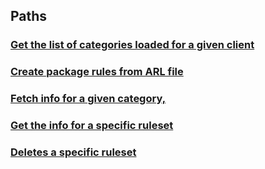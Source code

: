 
<a name="paths"></a>
## Paths

<a name="ref-getpackageinfoforclientusingget"></a>
### [Get the list of categories loaded for a given client](operations/getPackageInfoForClientUsingGET.md#getpackageinfoforclientusingget)

<a name="ref-createpackageusingpost"></a>
### [Create package rules from ARL file](operations/createPackageUsingPOST.md#createpackageusingpost)

<a name="ref-getpackageinfoforcategoryusingget"></a>
### [Fetch info for a given category,](operations/getPackageInfoForCategoryUsingGET.md#getpackageinfoforcategoryusingget)

<a name="ref-getpackageinfoforrulesetidusingget"></a>
### [Get the info for a specific ruleset ](operations/getPackageInfoForRulesetIdUsingGET.md#getpackageinfoforrulesetidusingget)

<a name="ref-deletepackageusingdelete"></a>
### [Deletes a specific ruleset](operations/deletepackageUsingDELETE.md#deletepackageusingdelete)


